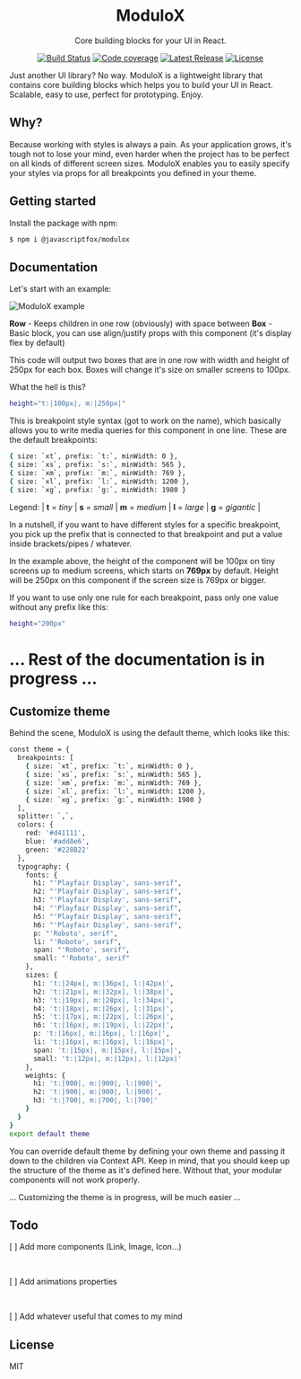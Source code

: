 <h1 align="center">ModuloX</h1>
<p align="center">
	Core building blocks for your UI in React.
</p>

<p align="center">
    <a href="https://travis-ci.org/JavascriptFox/modulox"><img src="https://img.shields.io/travis/JavascriptFox/modulox/master.svg" alt="Build Status"></a>
    <a href="https://codecov.io/gh/JavascriptFox/modulox"><img src="https://codecov.io/gh/JavascriptFox/modulox/branch/master/graph/badge.svg" alt="Code coverage"></a>
    <a href="https://github.com/JavascriptFox/modulox/releases"><img src="https://img.shields.io/npm/v/@javascriptfox/modulox.svg?colorB=orange" alt="Latest Release"></a>
    <a href="https://github.com/JavascriptFox/modulox/blob/master/LICENSE"><img src="https://img.shields.io/github/license/JavascriptFox/modulox.svg?colorB=blue" alt="License"></a>
</p>

Just another UI library? No way. ModuloX is a lightweight library that contains core building blocks which helps you to build your UI in React. Scalable, easy to use, perfect for prototyping. Enjoy.

## Why?

Because working with styles is always a pain. As your application grows, it's tough not to lose your mind, even harder when the project has to be perfect on all kinds of different screen sizes. ModuloX enables you to easily specify your styles via props for all breakpoints you defined in your theme.

## Getting started

Install the package with npm:

```sh
$ npm i @javascriptfox/modulox
```

## Documentation

Let's start with an example:

<img src="https://github.com/JavascriptFox/modulox/blob/master/examples/intro/code.png" alt="ModuloX example">

**Row** - Keeps children in one row (obviously) with space between
**Box** - Basic block, you can use align/justify props with this component (it's display flex by default)

This code will output two boxes that are in one row with width and height of 250px for each box. Boxes will change it's size on smaller screens to 100px.

What the hell is this?

```sh
height="t:|100px|, m:|250px|"
```

This is breakpoint style syntax (got to work on the name), which basically allows you to write media queries for this component in one line. These are the default breakpoints:

```sh
{ size: `xt`, prefix: `t:`, minWidth: 0 },
{ size: `xs`, prefix: `s:`, minWidth: 565 },
{ size: `xm`, prefix: `m:`, minWidth: 769 },
{ size: `xl`, prefix: `l:`, minWidth: 1200 },
{ size: `xg`, prefix: `g:`, minWidth: 1980 }
```

Legend: | **t** = _tiny_ | **s** = _small_ | **m** = _medium_ | **l** = _large_ | **g** = _gigantic_ |

In a nutshell, if you want to have different styles for a specific breakpoint, you pick up the prefix that is connected to that breakpoint and put a value inside brackets/pipes / whatever.

In the example above, the height of the component will be 100px on tiny screens up to medium screens, which starts on **769px** by default. Height will be 250px on this component if the screen size is 769px or bigger.

If you want to use only one rule for each breakpoint, pass only one value without any prefix like this:

```sh
height="200px"
```

# ... Rest of the documentation is in progress ...

## Customize theme

Behind the scene, ModuloX is using the default theme, which looks like this:

```sh
const theme = {
  breakpoints: [
    { size: `xt`, prefix: `t:`, minWidth: 0 },
    { size: `xs`, prefix: `s:`, minWidth: 565 },
    { size: `xm`, prefix: `m:`, minWidth: 769 },
    { size: `xl`, prefix: `l:`, minWidth: 1200 },
    { size: `xg`, prefix: `g:`, minWidth: 1980 }
  ],
  splitter: `,`,
  colors: {
    red: '#d41111',
    blue: '#add8e6',
    green: '#228B22'
  },
  typography: {
    fonts: {
      h1: "'Playfair Display', sans-serif",
      h2: "'Playfair Display', sans-serif",
      h3: "'Playfair Display', sans-serif",
      h4: "'Playfair Display', sans-serif",
      h5: "'Playfair Display', sans-serif",
      h6: "'Playfair Display', sans-serif",
      p: "'Roboto', serif",
      li: "'Roboto', serif",
      span: "'Roboto', serif",
      small: "'Roboto', serif"
    },
    sizes: {
      h1: 't:|24px|, m:|36px|, l:|42px|',
      h2: 't:|21px|, m:|32px|, l:|38px|',
      h3: 't:|19px|, m:|28px|, l:|34px|',
      h4: 't:|18px|, m:|26px|, l:|31px|',
      h5: 't:|17px|, m:|22px|, l:|26px|',
      h6: 't:|16px|, m:|19px|, l:|22px|',
      p: 't:|16px|, m:|16px|, l:|16px|',
      li: 't:|16px|, m:|16px|, l:|16px|',
      span: 't:|15px|, m:|15px|, l:|15px|',
      small: 't:|12px|, m:|12px|, l:|12px|'
    },
    weights: {
      h1: 't:|900|, m:|900|, l:|900|',
      h2: 't:|900|, m:|900|, l:|900|',
      h3: 't:|700|, m:|700|, l:|700|'
    }
  }
}
export default theme
```

You can override default theme by defining your own theme and passing it down to the children via Context API. Keep in mind, that you should keep up the structure of the theme as it's defined here. Without that, your modular components will not work properly.

... Customizing the theme is in progress, will be much easier ...

## Todo

<p>[ ] Add more components (Link, Image, Icon...)</p><br />
<p>[ ] Add animations properties</p><br />
<p>[ ] Add whatever useful that comes to my mind</p>

## License

MIT
